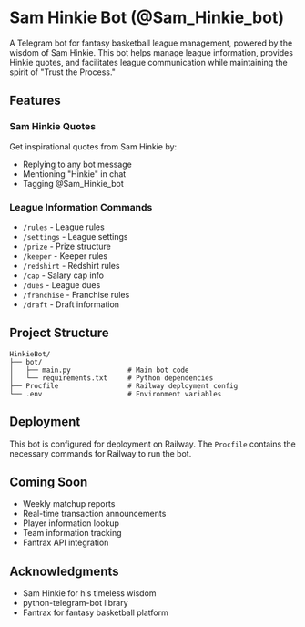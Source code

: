 # Sam Hinkie Bot (@Sam_Hinkie_bot)

A Telegram bot for fantasy basketball league management, powered by the wisdom of Sam Hinkie. This bot helps manage league information, provides Hinkie quotes, and facilitates league communication while maintaining the spirit of "Trust the Process."

## Features

### Sam Hinkie Quotes
Get inspirational quotes from Sam Hinkie by:
- Replying to any bot message
- Mentioning "Hinkie" in chat
- Tagging @Sam_Hinkie_bot

### League Information Commands
- `/rules` - League rules
- `/settings` - League settings
- `/prize` - Prize structure
- `/keeper` - Keeper rules
- `/redshirt` - Redshirt rules
- `/cap` - Salary cap info
- `/dues` - League dues
- `/franchise` - Franchise rules
- `/draft` - Draft information

## Project Structure
```
HinkieBot/
├── bot/
│   ├── main.py              # Main bot code
│   └── requirements.txt     # Python dependencies
├── Procfile                 # Railway deployment config
└── .env                     # Environment variables
```

## Deployment

This bot is configured for deployment on Railway. The `Procfile` contains the necessary commands for Railway to run the bot.

## Coming Soon

- Weekly matchup reports
- Real-time transaction announcements
- Player information lookup
- Team information tracking
- Fantrax API integration

## Acknowledgments

- Sam Hinkie for his timeless wisdom
- python-telegram-bot library
- Fantrax for fantasy basketball platform

